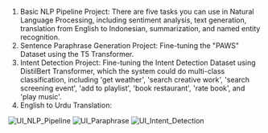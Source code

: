 1. Basic NLP Pipeline Project: There are five tasks you can use in Natural Language Processing, including sentiment analysis, text generation, translation from English to Indonesian, summarization, and named entity recognition.
2. Sentence Paraphrase Generation Project: Fine-tuning the "PAWS" Dataset using the T5 Transformer.
3. Intent Detection Project: Fine-tuning the Intent Detection Dataset using DistilBert Transformer, which the system could do multi-class classification, including 'get weather', 'search creative work', 'search screening event', 'add to playlist', 'book restaurant', 'rate book', and 'play music'.
4. English to Urdu Translation:

![UI_NLP_Pipeline](https://github.com/user-attachments/assets/20ff759c-9fad-4d31-9378-094c625b16cd)
![UI_Paraphrase](https://github.com/user-attachments/assets/f4f3f07b-86ef-451f-9a7b-671b6e4a8340)
![UI_Intent_Detection](https://github.com/user-attachments/assets/5b349a8d-4031-4625-b54c-84dc65a7ea6d)
